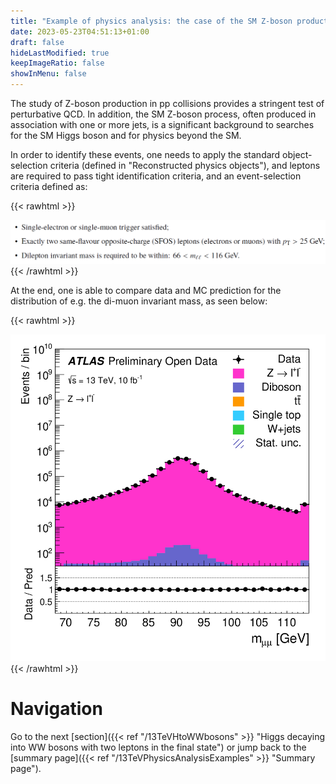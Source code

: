```yaml
---
title: "Example of physics analysis: the case of the SM Z-boson production in the two-lepton final state"
date: 2023-05-23T04:51:13+01:00
draft: false
hideLastModified: true
keepImageRatio: false
showInMenu: false
---
```


The study of Z-boson production in pp collisions provides a stringent test of perturbative QCD. In addition, the SM Z-boson process, often produced in association with one or more jets, is a significant background to searches for the SM Higgs boson and for physics beyond the SM.

In order to identify these events, one needs to apply the standard object-selection criteria (defined in "Reconstructed physics objects"), and leptons are required to pass tight identification criteria, and an event-selection criteria defined as:

{{< rawhtml >}}
<CENTER>
<img src="images/DL1.png" width="800" />
</CENTER>
{{< /rawhtml >}}

At the end, one is able to compare data and MC prediction for the distribution of e.g. the di-muon invariant mass, as seen below:

{{< rawhtml >}}
<CENTER>
<img src="images/fig_04h.png" width="600" />
</CENTER>
{{< /rawhtml >}}

# Navigation
Go to the next [section]({{< ref "/13TeVHtoWWbosons" >}} "Higgs decaying into WW bosons with two leptons in the final state") or jump back to the [summary page]({{< ref "/13TeVPhysicsAnalysisExamples" >}} "Summary page").